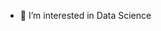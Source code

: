 
- 👀 I’m interested in Data Science

<!---
sumamjose/sumamjose is a ✨ special ✨ repository because its `README.md` (this file) appears on your GitHub profile.
You can click the Preview link to take a look at your changes.
--->
